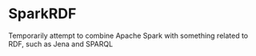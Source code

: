 # SparkRDF
Temporarily attempt to combine Apache Spark with something related to RDF, such as Jena and SPARQL
